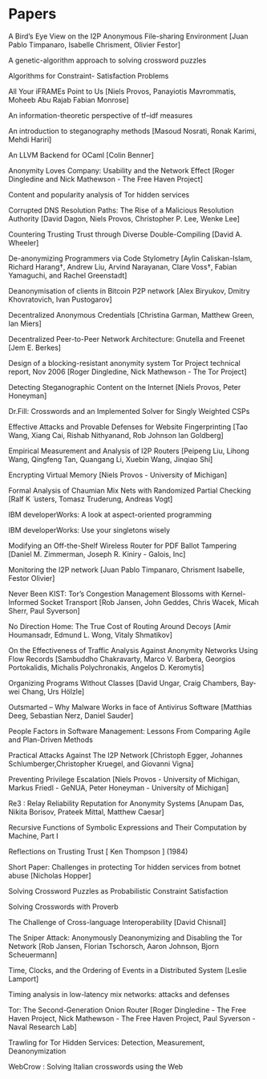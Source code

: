 Papers
======

A Bird’s Eye View on the I2P Anonymous File-sharing Environment \[Juan Pablo Timpanaro, Isabelle Chrisment, Olivier Festor\]

A genetic-algorithm approach to solving crossword puzzles

Algorithms for Constraint- Satisfaction Problems

All Your iFRAMEs Point to Us \[Niels Provos, Panayiotis Mavrommatis, Moheeb Abu Rajab Fabian Monrose\]

An information-theoretic perspective of tf–idf measures

An introduction to steganography methods \[Masoud Nosrati, Ronak Karimi, Mehdi Hariri\]

An LLVM Backend for OCaml \[Colin Benner\]

Anonymity Loves Company: Usability and the Network Effect \[Roger Dingledine and Nick Mathewson - The Free Haven Project\]

Content and popularity analysis of Tor hidden services

Corrupted DNS Resolution Paths: The Rise of a Malicious Resolution Authority \[David Dagon, Niels Provos, Christopher P. Lee, Wenke Lee\]

Countering Trusting Trust through Diverse Double-Compiling \[David A. Wheeler\]

De-anonymizing Programmers via Code Stylometry \[Aylin Caliskan-Islam, Richard Harang†, Andrew Liu, Arvind Narayanan, Clare Voss†, Fabian Yamaguchi, and Rachel Greenstadt\]

Deanonymisation of clients in Bitcoin P2P network \[Alex Biryukov, Dmitry Khovratovich, Ivan Pustogarov\]

Decentralized Anonymous Credentials \[Christina Garman, Matthew Green, Ian Miers\]

Decentralized Peer-to-Peer Network Architecture: Gnutella and Freenet \[Jem E. Berkes\]

Design of a blocking-resistant anonymity system Tor Project technical report, Nov 2006 \[Roger Dingledine, Nick Mathewson - The Tor Project\]

Detecting Steganographic Content on the Internet \[Niels Provos, Peter Honeyman\]

Dr.Fill: Crosswords and an Implemented Solver for Singly Weighted CSPs

Effective Attacks and Provable Defenses for Website Fingerprinting \[Tao Wang, Xiang Cai, Rishab Nithyanand, Rob Johnson Ian Goldberg\]

Empirical Measurement and Analysis of I2P Routers \[Peipeng Liu, Lihong Wang, Qingfeng Tan, Quangang Li, Xuebin Wang, Jinqiao Shi\]

Encrypting Virtual Memory \[Niels Provos - University of Michigan\]

Formal Analysis of Chaumian Mix Nets with Randomized Partial Checking \[Ralf K ̈ usters, Tomasz Truderung, Andreas Vogt\]

IBM developerWorks: A look at aspect-oriented programming

IBM developerWorks: Use your singletons wisely

Modifying an Off-the-Shelf Wireless Router for PDF Ballot Tampering \[Daniel M. Zimmerman, Joseph R. Kiniry - Galois, Inc\]

Monitoring the I2P network \[Juan Pablo Timpanaro, Chrisment Isabelle, Festor Olivier\]

Never Been KIST: Tor’s Congestion Management Blossoms with Kernel-Informed Socket Transport \[Rob Jansen,  John Geddes, Chris Wacek, Micah Sherr, Paul Syverson\]

No Direction Home: The True Cost of Routing Around Decoys \[Amir Houmansadr, Edmund L. Wong, Vitaly Shmatikov\]

On the Effectiveness of Traffic Analysis Against Anonymity Networks Using Flow Records \[Sambuddho Chakravarty,  Marco V. Barbera, Georgios Portokalidis, Michalis Polychronakis, Angelos D. Keromytis\]

Organizing Programs Without Classes \[David Ungar, Craig Chambers, Bay-wei Chang, Urs Hölzle\]

Outsmarted – Why Malware Works in face of Antivirus Software \[Matthias Deeg, Sebastian Nerz, Daniel Sauder\]

People Factors in Software Management: Lessons From Comparing Agile and Plan-Driven Methods

Practical Attacks Against The I2P Network \[Christoph Egger, Johannes Schlumberger,Christopher Kruegel, and Giovanni Vigna\]

Preventing Privilege Escalation \[Niels Provos - University of Michigan, Markus Friedl - GeNUA, Peter Honeyman - University of Michigan\]

Re3 : Relay Reliability Reputation for Anonymity Systems \[Anupam Das, Nikita Borisov, Prateek Mittal, Matthew Caesar\]

Recursive Functions of Symbolic Expressions and Their Computation by Machine, Part I

Reflections on Trusting Trust \[ Ken Thompson \] (1984)

Short Paper: Challenges in protecting Tor hidden services from botnet abuse \[Nicholas Hopper\]

Solving Crossword Puzzles as Probabilistic Constraint Satisfaction

Solving Crosswords with Proverb
 
The Challenge of Cross-language Interoperability \[David Chisnall\]

The Sniper Attack: Anonymously Deanonymizing and Disabling the Tor Network \[Rob Jansen, Florian Tschorsch, Aaron Johnson, Bjorn Scheuermann\]

Time, Clocks, and the Ordering of Events in a Distributed System \[Leslie Lamport\]

Timing analysis in low-latency mix networks: attacks and defenses

Tor: The Second-Generation Onion Router \[Roger Dingledine - The Free Haven Project, Nick Mathewson - The Free Haven Project, Paul Syverson - Naval Research Lab\]

Trawling for Tor Hidden Services: Detection, Measurement, Deanonymization

WebCrow : Solving Italian crosswords using the Web

